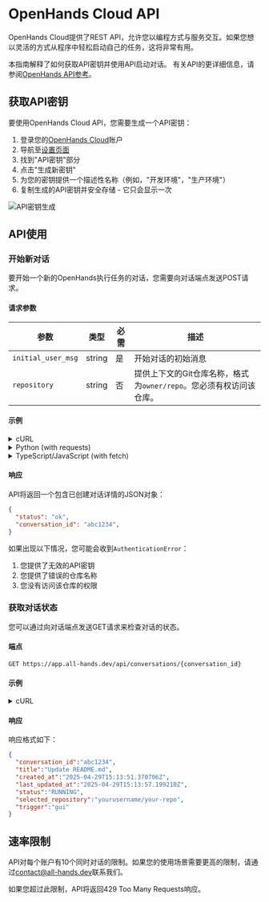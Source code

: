 # OpenHands Cloud API

OpenHands Cloud提供了REST API，允许您以编程方式与服务交互。如果您想以灵活的方式从程序中轻松启动自己的任务，这将非常有用。

本指南解释了如何获取API密钥并使用API启动对话。
有关API的更详细信息，请参阅[OpenHands API参考](https://docs.all-hands.dev/swagger-ui/)。

## 获取API密钥

要使用OpenHands Cloud API，您需要生成一个API密钥：

1. 登录您的[OpenHands Cloud](https://app.all-hands.dev)账户
2. 导航至[设置页面](https://app.all-hands.dev/settings)
3. 找到"API密钥"部分
4. 点击"生成新密钥"
5. 为您的密钥提供一个描述性名称（例如，"开发环境"，"生产环境"）
6. 复制生成的API密钥并安全存储 - 它只会显示一次

![API密钥生成](/img/docs/api-key-generation.png)

## API使用

### 开始新对话

要开始一个新的OpenHands执行任务的对话，您需要向对话端点发送POST请求。

#### 请求参数

| 参数 | 类型 | 必需 | 描述 |
|-----------|------|----------|-------------|
| `initial_user_msg` | string | 是 | 开始对话的初始消息 |
| `repository` | string | 否 | 提供上下文的Git仓库名称，格式为`owner/repo`。您必须有权访问该仓库。 |

#### 示例

<details>
<summary>cURL</summary>

```bash
curl -X POST "https://app.all-hands.dev/api/conversations" \
  -H "Authorization: Bearer YOUR_API_KEY" \
  -H "Content-Type: application/json" \
  -d '{
    "initial_user_msg": "Check whether there is any incorrect information in the README.md file and send a PR to fix it if so.",
    "repository": "yourusername/your-repo"
  }'
```
</details>

<details>
<summary>Python (with requests)</summary>

```python
import requests

api_key = "YOUR_API_KEY"
url = "https://app.all-hands.dev/api/conversations"

headers = {
    "Authorization": f"Bearer {api_key}",
    "Content-Type": "application/json"
}

data = {
    "initial_user_msg": "Check whether there is any incorrect information in the README.md file and send a PR to fix it if so.",
    "repository": "yourusername/your-repo"
}

response = requests.post(url, headers=headers, json=data)
conversation = response.json()

print(f"Conversation Link: https://app.all-hands.dev/conversations/{conversation['id']}")
print(f"Status: {conversation['status']}")
```
</details>

<details>
<summary>TypeScript/JavaScript (with fetch)</summary>

```typescript
const apiKey = "YOUR_API_KEY";
const url = "https://app.all-hands.dev/api/conversations";

const headers = {
  "Authorization": `Bearer ${apiKey}`,
  "Content-Type": "application/json"
};

const data = {
  initial_user_msg: "Check whether there is any incorrect information in the README.md file and send a PR to fix it if so.",
  repository: "yourusername/your-repo"
};

async function startConversation() {
  try {
    const response = await fetch(url, {
      method: "POST",
      headers: headers,
      body: JSON.stringify(data)
    });

    const conversation = await response.json();

    console.log(`Conversation Link: https://app.all-hands.dev/conversations/${conversation.id}`);
    console.log(`Status: ${conversation.status}`);

    return conversation;
  } catch (error) {
    console.error("Error starting conversation:", error);
  }
}

startConversation();
```

</details>

#### 响应

API将返回一个包含已创建对话详情的JSON对象：

```json
{
  "status": "ok",
  "conversation_id": "abc1234",
}
```

如果出现以下情况，您可能会收到`AuthenticationError`：

1. 您提供了无效的API密钥
2. 您提供了错误的仓库名称
3. 您没有访问该仓库的权限


### 获取对话状态

您可以通过向对话端点发送GET请求来检查对话的状态。

#### 端点

```
GET https://app.all-hands.dev/api/conversations/{conversation_id}
```

#### 示例

<details>
<summary>cURL</summary>

```bash
curl -X GET "https://app.all-hands.dev/api/conversations/{conversation_id}" \
  -H "Authorization: Bearer YOUR_API_KEY"
```
</details>

#### 响应

响应格式如下：

```json
{
  "conversation_id":"abc1234",
  "title":"Update README.md",
  "created_at":"2025-04-29T15:13:51.370706Z",
  "last_updated_at":"2025-04-29T15:13:57.199210Z",
  "status":"RUNNING",
  "selected_repository":"yourusername/your-repo",
  "trigger":"gui"
}
```

## 速率限制

API对每个账户有10个同时对话的限制。如果您的使用场景需要更高的限制，请通过[contact@all-hands.dev](mailto:contact@all-hands.dev)联系我们。

如果您超过此限制，API将返回429 Too Many Requests响应。
